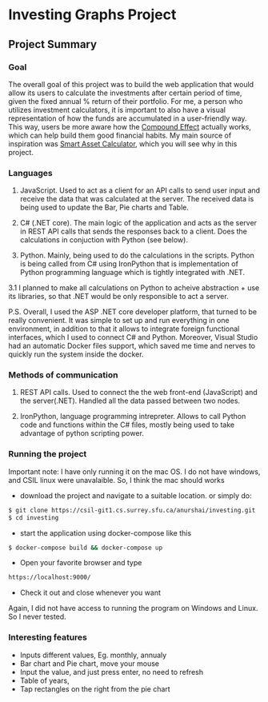 # Investing Graphs Project

## Project Summary

### Goal

The overall goal of this project was to build the web application that would allow its users to calculate the investments after certain period of time, given the fixed annual % return of their portfolio. For me, a person who utilizes investment calculators, it is important to also have a visual representation of how the funds are accumulated in a user-friendly way. This way, users be more aware how the [Compound Effect](https://www.amgfunds.com/research_and_insights/investment_essentials/practical/the-effect-of-compounding.html) actually works, which can help build them good financial habits. My main source of inspiration was [Smart Asset Calculator](https://smartasset.com/investing/investment-calculator), which you will see why in this project. 

### Languages

1. JavaScript. Used to act as a client for an API calls to send user input and receive the data that was calculated at the server. The received data is being used to update the Bar, Pie charts and Table. 

2. C# (.NET core). The main logic of the application and acts as the server in REST API calls that sends the responses back to a client. Does the calculations in conjuction with Python (see below).   

3. Python. Mainly, being used to do the calculations in the scripts. Python is being called from C# using IronPython that is implementation of Python programming language which is tightly integrated with .NET. 

3.1 I planned to make all calculations on Python to acheive abstraction + use its libraries, so that .NET would be only responsible to act a server.

P.S. Overall, I used the ASP .NET core developer platform, that turned to be really convenient. It was simple to set up and run everything in one environment, in addition to that it allows to integrate foreign functional interfaces, which I used to connect C# and Python. Moreover, Visual Studio had an automatic Docker files support, which saved me time and nerves to quickly run the system inside the docker. 


### Methods of communication

1. REST API calls. Used to connect the the web front-end (JavaScript) and the server(.NET). Handled all the data passed between two nodes.

2. IronPython, language programming intrepreter. Allows to call Python code and functions within the C# files, mostly being used to take advantage of python scripting power. 


### Running the project
Important note: I have only running it on the mac OS. I do not have windows, and CSIL linux were unavalaible. So, I think the mac should works

- download the project and navigate to a suitable location. or simply do:
```sh
$ git clone https://csil-git1.cs.surrey.sfu.ca/anurshai/investing.git
$ cd investing
```
- start the application using docker-compose like this
```sh
$ docker-compose build && docker-compose up
```
- Open your favorite browser and type 
```sh
https://localhost:9000/
```
- Check it out and close whenever you want

Again, I did not have access to running the program on Windows and Linux. So I never tested.


### Interesting features

- Inputs different values, Eg. monthly, annualy
- Bar chart and Pie chart, move your mouse
- Input the value, and just press enter, no need to refresh
- Table of years,
- Tap rectangles on the right from the pie chart 







